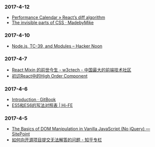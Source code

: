 ### 2017-4-12<br />
+ [Performance Calendar » React’s diff algorithm](https://calendar.perfplanet.com/2013/diff/)<br />
+ [The invisible parts of CSS · MadebyMike](https://madebymike.com.au/writing/the-invisible-parts-of-CSS/)<br />

### 2017-4-10<br />
+ [Node.js, TC-39, and Modules – Hacker Noon](https://hackernoon.com/node-js-tc-39-and-modules-a1118aecf95e)<br />

### 2017-4-7<br />
+ [React Mixin 的前世今生 - w3ctech - 中国最大的前端技术社区](https://www.w3ctech.com/topic/1599)<br />
+ [初识React中的High Order Component](https://leozdgao.me/chushi-hoc/)<br />

### 2017-4-6<br />
+ [Introduction · GitBook](https://frontendmasters.com/books/front-end-handbook/2017/)<br />
+ [ES5和ES6的写法对照表 | Hi-FE](http://www.highfe.com/index.php/2017/03/06/react_es5_es6/)<br />

### 2017-4-5<br />
+ [The Basics of DOM Manipulation in Vanilla JavaScript (No jQuery) — SitePoint](https://www.sitepoint.com/dom-manipulation-vanilla-javascript-no-jquery/)<br />
+ [如何向开源项目提交无法解答的问题 - 知乎专栏](https://zhuanlan.zhihu.com/p/25795393)<br />